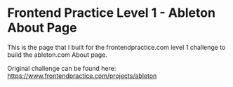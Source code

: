 ﻿# Frontend Practice Level 1 - Ableton About Page
 This is the page that I built for the frontendpractice.com level 1 challenge
 to build the ableton.com About page.

 Original challenge can be found here:
 https://www.frontendpractice.com/projects/ableton
